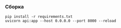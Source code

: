 ### Сборка
``` 
pip install -r requirements.txt
uvicorn api:app --host 0.0.0.0 --port 8000 --reload
```


